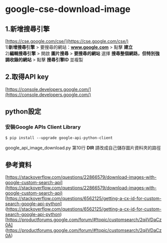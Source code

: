 # google-cse-download-image

## 1.新增搜尋引擎
[https://cse.google.com/cse/](https://cse.google.com/cse/)<br />
1)**新增搜尋引擎** > 要搜尋的網站：**www.google.com** > 點擊 **建立** <br>
2)**編輯搜尋引擎** > 開啟 **圖片搜尋** > **要搜尋的網站** 選擇 **搜尋整個網路，但特別強調收錄的網站** > 點擊 **搜尋引擎ID** 並複製  <br>

## 2.取得API key
[https://console.developers.google.com/](https://console.developers.google.com/)<br />

## python設定
### 安裝Google APIs Client Library
	$ pip install --upgrade google-api-python-client

google_api_image_download.py 第10行 **DIR** 請改成自己儲存圖片資料夾的路徑

## 參考資料
[https://stackoverflow.com/questions/22866579/download-images-with-google-custom-search-api](https://stackoverflow.com/questions/22866579/download-images-with-google-custom-search-api)<br>
[https://stackoverflow.com/questions/6562125/getting-a-cx-id-for-custom-search-google-api-python]
(https://stackoverflow.com/questions/6562125/getting-a-cx-id-for-custom-search-google-api-python)<br>
[https://productforums.google.com/forum/#!topic/customsearch/2qilVDaCz0A]
(https://productforums.google.com/forum/#!topic/customsearch/2qilVDaCz0A)<br>
